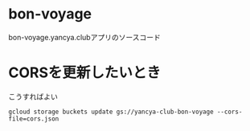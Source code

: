 # bon-voyage
bon-voyage.yancya.clubアプリのソースコード

# CORSを更新したいとき

こうすればよい

```
gcloud storage buckets update gs://yancya-club-bon-voyage --cors-file=cors.json
```
